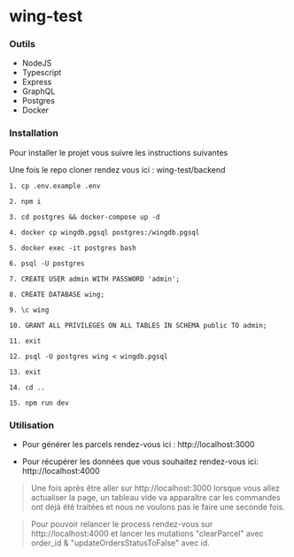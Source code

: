 # wing-test

### Outils

- NodeJS
- Typescript
- Express
- GraphQL
- Postgres
- Docker

### Installation

Pour installer le projet vous suivre les instructions suivantes

  Une fois le repo cloner rendez vous ici : wing-test/backend

  ```
  1. cp .env.example .env

  2. npm i

  3. cd postgres && docker-compose up -d

  4. docker cp wingdb.pgsql postgres:/wingdb.pgsql

  5. docker exec -it postgres bash

  6. psql -U postgres

  7. CREATE USER admin WITH PASSWORD 'admin';

  8. CREATE DATABASE wing;

  9. \c wing

  10. GRANT ALL PRIVILEGES ON ALL TABLES IN SCHEMA public TO admin;

  11. exit

  12. psql -U postgres wing < wingdb.pgsql

  13. exit

  14. cd ..

  15. npm run dev
  ```

### Utilisation

- Pour générer les parcels rendez-vous ici : http://localhost:3000

- Pour récupérer les données que vous souhaitez rendez-vous ici: http://localhost:4000

> Une fois après être aller sur http://localhost:3000 lorsque vous allez actualiser la
page, un tableau vide va apparaître car les commandes ont déjà été traitées et nous ne
voulons pas le faire une seconde fois.

> Pour pouvoir relancer le process rendez-vous sur http://localhost:4000 et lancer les
mutations "clearParcel" avec order_id & "updateOrdersStatusToFalse" avec id. 